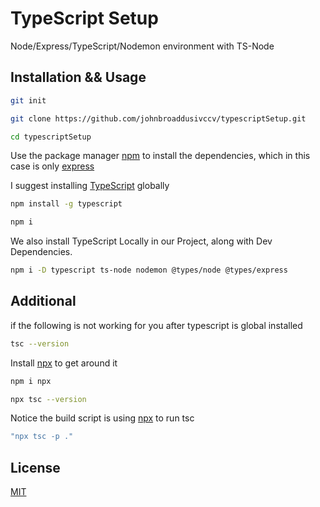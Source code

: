# TypeScript Setup

Node/Express/TypeScript/Nodemon environment with TS-Node

## Installation && Usage
```bash
git init
```
```bash
git clone https://github.com/johnbroaddusivccv/typescriptSetup.git
```
```bash
cd typescriptSetup
```
Use the package manager [npm](https://docs.npmjs.com/cli/link.html) to install the dependencies, which in this case is only [express](https://www.npmjs.com/package/express)


I suggest installing [TypeScript](https://www.typescriptlang.org/) globally
```bash
npm install -g typescript
```
```bash
npm i
```
We also install TypeScript Locally in our Project, along with Dev Dependencies.
```bash
npm i -D typescript ts-node nodemon @types/node @types/express
```



## Additional
if the following is not working for you after typescript is global installed
```bash
tsc --version
``` 
Install [npx](https://www.npmjs.com/package/npx) to get around it
```bash
npm i npx
```
```bash
npx tsc --version
``` 
Notice the build script is using [npx](https://www.npmjs.com/package/npx) to run tsc
```bash
"npx tsc -p ."
```

## License
[MIT](https://choosealicense.com/licenses/mit/)
